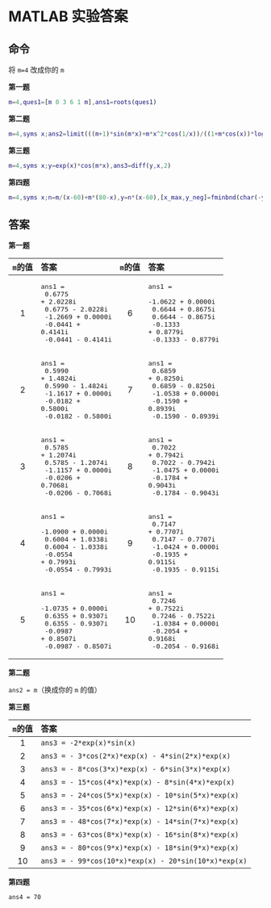 # MATLAB 实验答案

## 命令

将 `m=4` 改成你的 `m`

**第一题**

```matlab
m=4,ques1=[m 0 3 6 1 m],ans1=roots(ques1)
```

**第二题**

```matlab
m=4,syms x;ans2=limit(((m+1)*sin(m*x)+m*x^2*cos(1/x))/((1+m*cos(x))*log(1+x)),0)
```

**第三题**

```matlab
m=4,syms x;y=exp(x)*cos(m*x),ans3=diff(y,x,2)
```

**第四题**

```matlab
m=4,syms x;n=m/(x-60)+m*(80-x),y=n*(x-60),[x_max,y_neg]=fminbnd(char(-y),40,80),ans4=x_max;
```

## 答案

**第一题**

|`m`的值|答案|`m`的值|答案|
|:---:|:---|:---:|:---|
|1|<pre data-info="matlab">ans1 = <br>   0.6775 + 2.0228i<br>   0.6775 - 2.0228i<br>  -1.2669 + 0.0000i<br>  -0.0441 + 0.4141i<br>  -0.0441 - 0.4141i</pre>|6|<pre data-info="matlab">ans1 = <br>  -1.0622 + 0.0000i<br>   0.6644 + 0.8675i<br>   0.6644 - 0.8675i<br>  -0.1333 + 0.8779i<br>  -0.1333 - 0.8779i</pre>|
|2|<pre data-info="matlab">ans1 = <br>   0.5990 + 1.4824i<br>   0.5990 - 1.4824i<br>  -1.1617 + 0.0000i<br>  -0.0182 + 0.5800i<br>  -0.0182 - 0.5800i</pre>|7|<pre data-info="matlab">ans1 = <br>   0.6859 + 0.8250i<br>   0.6859 - 0.8250i<br>  -1.0538 + 0.0000i<br>  -0.1590 + 0.8939i<br>  -0.1590 - 0.8939i</pre>|
|3|<pre data-info="matlab">ans1 = <br>   0.5785 + 1.2074i<br>   0.5785 - 1.2074i<br>  -1.1157 + 0.0000i<br>  -0.0206 + 0.7068i<br>  -0.0206 - 0.7068i</pre>|8|<pre data-info="matlab">ans1 = <br>   0.7022 + 0.7942i<br>   0.7022 - 0.7942i<br>  -1.0475 + 0.0000i<br>  -0.1784 + 0.9043i<br>  -0.1784 - 0.9043i</pre>|
|4|<pre data-info="matlab">ans1 = <br>  -1.0900 + 0.0000i<br>   0.6004 + 1.0338i<br>   0.6004 - 1.0338i<br>  -0.0554 + 0.7993i<br>  -0.0554 - 0.7993i</pre>|9|<pre data-info="matlab">ans1 = <br>   0.7147 + 0.7707i<br>   0.7147 - 0.7707i<br>  -1.0424 + 0.0000i<br>  -0.1935 + 0.9115i<br>  -0.1935 - 0.9115i</pre>|
|5|<pre data-info="matlab">ans1 = <br>  -1.0735 + 0.0000i<br>   0.6355 + 0.9307i<br>   0.6355 - 0.9307i<br>  -0.0987 + 0.8507i<br>  -0.0987 - 0.8507i</pre>|10|<pre data-info="matlab">ans1 = <br>   0.7246 + 0.7522i<br>   0.7246 - 0.7522i<br>  -1.0384 + 0.0000i<br>  -0.2054 + 0.9168i<br>  -0.2054 - 0.9168i</pre>|

**第二题**

`ans2 = m`（换成你的 `m` 的值）

**第三题**

|`m`的值|答案|
|:---:|:---|
|1|`ans3 = -2*exp(x)*sin(x)`|
|2|`ans3 = - 3*cos(2*x)*exp(x) - 4*sin(2*x)*exp(x)`|
|3|`ans3 = - 8*cos(3*x)*exp(x) - 6*sin(3*x)*exp(x)`|
|4|`ans3 = - 15*cos(4*x)*exp(x) - 8*sin(4*x)*exp(x)`|
|5|`ans3 = - 24*cos(5*x)*exp(x) - 10*sin(5*x)*exp(x)`|
|6|`ans3 = - 35*cos(6*x)*exp(x) - 12*sin(6*x)*exp(x)`|
|7|`ans3 = - 48*cos(7*x)*exp(x) - 14*sin(7*x)*exp(x)`|
|8|`ans3 = - 63*cos(8*x)*exp(x) - 16*sin(8*x)*exp(x)`|
|9|`ans3 = - 80*cos(9*x)*exp(x) - 18*sin(9*x)*exp(x)`|
|10|`ans3 = - 99*cos(10*x)*exp(x) - 20*sin(10*x)*exp(x)`|

**第四题**

`ans4 = 70`
